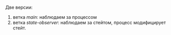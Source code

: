 Две версии:
1. ветка *main*: наблюдаем за процессом
2. ветка *state-observer*: наблюдаем за стейтом, процесс модифицирует стейт.